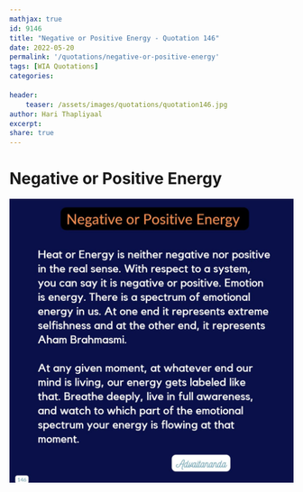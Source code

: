 ```yaml
---
mathjax: true
id: 9146
title: "Negative or Positive Energy - Quotation 146"
date: 2022-05-20
permalink: '/quotations/negative-or-positive-energy'
tags: [WIA Quotations] 
categories: 

header:
    teaser: /assets/images/quotations/quotation146.jpg
author: Hari Thapliyaal 
excerpt:
share: true 
---
```


# Negative or Positive Energy

![Negative or Positive Energy](/assets/images/quotations/quotation146.jpg)
